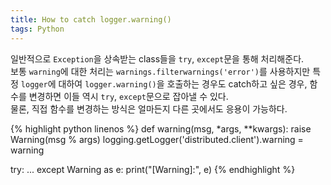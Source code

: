 ```yaml
---
title: How to catch logger.warning()
tags: Python
---
```


<!--more-->

일반적으로 `Exception`을 상속받는 class들을 `try`, `except`문을 통해 처리해준다. \
보통 `warning`에 대한 처리는 `warnings.filterwarnings('error')`를 사용하지만
특정 `logger`에 대하여 `logger.warning()`을 호출하는 경우도 catch하고 싶은 경우,
함수를 변경하면 이들 역시 `try`, `except`문으로 잡아낼 수 있다. \
물론, 직접 함수를 변경하는 방식은 얼마든지 다른 곳에서도 응용이 가능하다.


{% highlight python linenos %}
def warning(msg, *args, **kwargs):
  raise Warning(msg % args)
logging.getLogger('distributed.client').warning = warning

try:
  ...
except Warning as e:
  print("[Warning]:", e)
{% endhighlight %}
